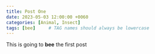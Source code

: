 ```yaml
---
title: Post One
date: 2023-05-03 12:00:00 +0060
categories: [Animal, Insect]
tags: [bee]     # TAG names should always be lowercase
---
```


This is going to __bee__ the first post 
